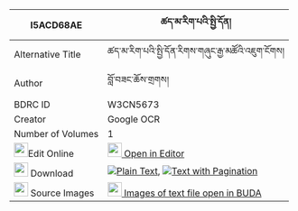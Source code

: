 |I5ACD68AE|ཚད་མ་རིག་པའི་སྤྱི་དོན། 
| --- | --- 
|Alternative Title |ཚད་མ་རིག་པའི་སྤྱི་དོན་རིགས་གཞུང་རྒྱ་མཚོའི་འཇུག་ངོགས།
|Author| བློ་བཟང་ཆོས་གྲགས།
|BDRC ID | W3CN5673
|Creator | Google OCR
|Number of Volumes| 1
|<img width="25" src="https://img.icons8.com/color/25/000000/edit-property.png">Edit Online| [<img width="25" src="https://avatars.githubusercontent.com/u/45091458?s=200&v=4"> Open in Editor](http://editor.openpecha.org/I5ACD68AE)
|<img width="25" src="https://img.icons8.com/fluent/48/000000/download-2.png"/>  Download | [![](https://img.icons8.com/color/20/000000/txt.png)Plain Text](https://github.com/Openpecha/I5ACD68AE/releases/download/v1/tsema_rigpa_i_chidon_plain_I5ACD68AE.zip), [![](https://img.icons8.com/color/20/000000/txt.png)Text with Pagination](https://github.com/Openpecha/I5ACD68AE/releases/download/v1/tsema_rigpa_i_chidon_pages_I5ACD68AE.zip)
|<img width="25" src="https://img.icons8.com/plasticine/100/000000/pictures-folder.png"/>  Source Images | [<img width="25" src="https://library.bdrc.io/icons/BUDA-small.svg"> Images of text file open in BUDA](https://library.bdrc.io/show/bdr:W3CN5673)